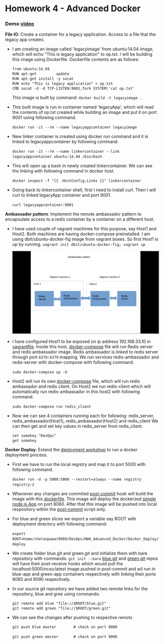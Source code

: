 # Homework 4 - Advanced Docker

### Demo [video](www.youtube.com)

**File IO**: Create a container for a legacy application. Access to a file that the legacy app creates.

* I am creating an image called 'legacyimage' from ubuntu:14.04 image, which will echo "This is legacy application" to op.txt. I will be building this image using Dockerfile. Dockerfile contents are as follows:
	```
	from ubuntu:14.04
	RUN apt-get 		update		
	RUN apt-get install -y socat
	RUN echo "This is legacy application" > op.txt
	CMD socat -d -d TCP-LISTEN:9001,fork SYSTEM:'cat op.txt'
	```
	This image is built by command: `docker build -t legacyimage .`

* This built image is run in container named 'legacyApp', which will read the contents of op.txt created while building an image and put it on port 9001 using following command.

	`docker run -it --rm --name legacyappcontainer legacyimage`

* New linker container is created using docker run command and it is linked to legacyappcontainer by following command.

	`docker run -it --rm --name linkercontainer --link legacyappcontainer ubuntu:14.04 /bin/bash`

* This will open up a bash in newly created linkercontainer. We can see the linking with following command in docker host.

	`docker inspect -f "{{ .HostConfig.Links }}" linkercontainer`

* Going back to linkercontainer shell, first I need to install curl. Then I will curl to linked legacyApp container and port 9001.

	`curl legacyappcontainer:9001`


**Ambassador pattern**: Implement the remote ambassador pattern to encapsulate access to a redis container by a container on a different host.

* I have used couple of vagrant machines for this purpose, say Host1 and Host2. Both machines are having docker-compose preinstalled. I am using dbit/ubuntu-docker-fig image from vagrant boxes. So first Host1 is up by running.
	`vagrant init dbit/ubuntu-docker-fig; vagrant up`

	![Ambassador pattern](./Ambassador_pattern/ambassador.png)

* I have configured Host1 to be exposed on ip address 192.168.33.10 in [vagrantfile](./Ambassador_pattern/Host1/Vagrantfile). Inside this host, [docker-compose](./Ambassador_pattern/Host1/docker-compose.yml) file will run Redis server and redis ambassador image. Redis ambassador is linked to redis server through port `6379:6379` mapping. We run services redis-ambassador and redis-server with docker-compose with following command.

	`sudo docker-compose up -d`

* Host2 will run its own [docker-compose](./Ambassador_pattern/Host2/docker-compose.yml) file, which will run redis ambassador and redis client. On Host2 we run redis-client which will automatically run redis-ambassador in this host2 with following command.

	`sudo docker-compose run redis_client`

* Now we can see 4 containers running each for following: redis_server, redis_ambassador(Host1), redis_ambassador(Host2) and redis_client
	We can then get and set key values in redis_server from redis_client.
	```
	set somekey "DevOps"
	get somekey
	```

**Docker Deploy**: Extend the [deployment workshop](https://github.com/CSC-DevOps/Deployment) to run a docker deployment process.

* First we have to run the local registry and map it to port 5000 with following command.

	`docker run -d -p 5000:5000 --restart=always --name registry registry:2`

* Whenever any changes are commited [post-commit](./Docker_Deploy/post-commit) hook will build the image with this [dockerfile](./DockerDeploy/Dockerfile). This image will deploy the dockerzed [simple node.js App](./DockerDeploy/app) on port 8080. After that this image will be pushed into local respository within the [post-commit](./Docker_Deploy/post-commit) script only.

* For blue and green slices we export a variable say ROOT with deployment directory with following command:

	`export ROOT=home/chetanpawar0989/DevOps/HW4_Advanced_Docker/Docker_Deploy/deploy`

* We create folder blue.git and green.git and initialize them with bare repository with commands: `git init --bare`
[blue.git](./DockerDeploy/blue-post-receive) and [green.git](./DockerDeploy/green-post-receive) repos will have their post-receive hooks which would pull the localhost:5000/ncsu:latest image pushed in post-commit and wil run in blue-app and green-app containers respectively with linking their ports 8080 and 9090 respectively.

* In our source git repository we have added two remote links for the repository, blue and gree using commands:
	```
	git remote add blue "file://$ROOT/blue.git"
	git remote add green "file://$ROOT/green.git"
	```

* We can see the changes after pushing to respective remots
	```	
	git push blue master		# check on port 8080
			
	git push green master		# check on port 9090	
	```